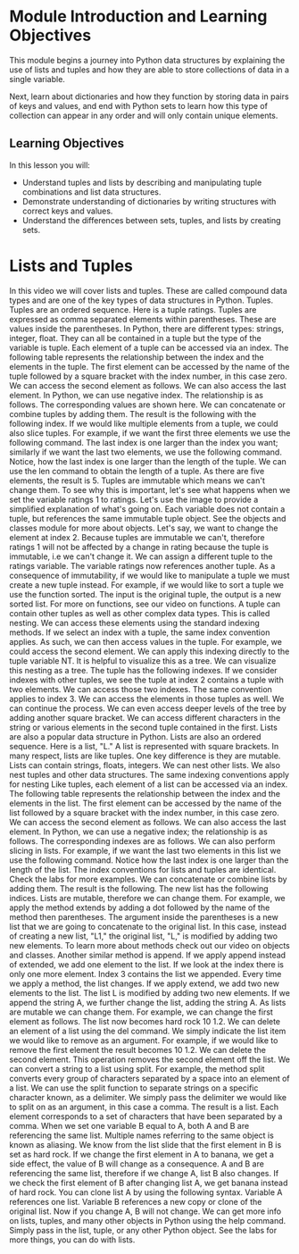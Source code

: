# Module Introduction and Learning Objectives

This module begins a journey into Python data structures by explaining the use of lists and tuples and how they are able to store collections of data in a single variable.

Next, learn about dictionaries and how they function by storing data in pairs of keys and values, and end with Python sets to learn how this type of collection can appear in any order and will only contain unique elements.

## Learning Objectives

In this lesson you will:

* Understand tuples and lists by describing and manipulating tuple combinations and list data structures.
* Demonstrate understanding of dictionaries by writing structures with correct keys and values.
* Understand the differences between sets, tuples, and lists by creating sets.

# Lists and Tuples

In this video we will cover lists and tuples.
These are called compound data types and are one of the key types of data
structures in Python. Tuples.
Tuples are an ordered sequence. Here is a tuple
ratings. Tuples are expressed as comma separated elements within parentheses.
These are values inside the parentheses. In Python, there are different types:
strings, integer, float. They can all be contained
in a tuple but the type of the variable is tuple.
Each element of a tuple can be accessed via an index.
The following table represents the relationship between the index and the
elements in the tuple. The first element can be accessed by the
name of the tuple followed by a square bracket with the index number,
in this case zero. We can access the second element as follows.
We can also access the last element. In Python, we can use negative index.
The relationship is as follows. The corresponding values are shown here.
We can concatenate or combine tuples by adding them.
The result is the following with the following index.
If we would like multiple elements from a tuple, we could also slice
tuples. For example, if we want the first three elements
we use the following command. The last index is one larger than the
index you want; similarly if we want the last two elements,
we use the following command. Notice, how the last index is one larger than the
length of the tuple. We can use the len command to obtain the
length of a tuple. As there are five elements, the result is 5.
Tuples are immutable which means we can't change them.
To see why this is important, let's see what happens when we set the variable
ratings 1 to ratings. Let's use the image to
provide a simplified explanation of what's going on.
Each variable does not contain a tuple, but references the same immutable tuple
object. See the objects and classes module for
more about objects. Let's say, we want to change the
element at index 2. Because tuples are immutable we can't,
therefore ratings 1 will not be affected by a change in rating
because the tuple is immutable, i.e we can't change it.
We can assign a different tuple to the ratings variable.
The variable ratings now references another tuple.
As a consequence of immutability, if we would like to manipulate a tuple
we must create a new tuple instead. For example,
if we would like to sort a tuple we use the function sorted.
The input is the original tuple, the output is a new sorted
list. For more on functions, see our video on functions.
A tuple can contain other tuples as well as other complex data types.
This is called nesting. We can access these elements using the standard
indexing methods. If we select an index with a tuple, the
same index convention applies. As such,
we can then access values in the tuple. For example, we could access the second
element. We can apply this indexing directly to
the tuple variable NT. It is helpful to visualize this as a
tree. We can visualize this nesting as a tree.
The tuple has the following indexes. If we consider indexes with other tuples,
we see the tuple at index 2 contains a tuple with two
elements. We can access those two indexes. The same convention applies to index
3. We can access the elements in those
tuples as well. We can continue the process. We can even
access deeper levels of the tree by adding another square bracket.
We can access different characters in the string or various elements in the
second tuple contained in the first. Lists are also a popular
data structure in Python. Lists are also an ordered sequence.
Here is a list, "L." A list is represented with square brackets.
In many respect, lists are like tuples. One key difference is they are mutable.
Lists can contain strings, floats, integers.
We can nest other lists. We also nest tuples and other data structures.
The same indexing conventions apply for nesting
Like tuples, each element of a list can be accessed via an index.
The following table represents the relationship between the index and the
elements in the list. The first element can be accessed by the name of the list
followed by a square bracket with the index number,
in this case zero. We can access the second element as follows.
We can also access the last element. In Python, we can use a negative index;
the relationship is as follows. The corresponding indexes
are as follows. We can also perform slicing in lists. For example, if we want
the last two elements in this list we use the following command.
Notice how the last index is one larger than the length of the list.
The index conventions for lists and tuples are identical.
Check the labs for more examples. We can concatenate or combine lists by adding
them. The result is the following. The new list
has the following indices. Lists are mutable, therefore we
can change them. For example, we apply the method extends
by adding a dot followed by the name of the method then
parentheses. The argument inside the parentheses is a
new list that we are going to concatenate
to the original list. In this case, instead of creating a new list,
"L1," the original list, "L," is modified by adding two new elements.
To learn more about methods check out our video on objects and classes.
Another similar method is append. If we apply append instead of extended,
we add one element to the list. If we look at the index
there is only one more element. Index 3 contains the list we appended.
Every time we apply a method, the list changes.
If we apply extend, we add two new elements to the list.
The list L is modified by adding two new elements.
If we append the string A, we further change the list,
adding the string A. As lists are mutable we can change them.
For example, we can change the first element as follows.
The list now becomes hard rock 10 1.2. We can delete an element of a list
using the del command. We simply indicate the list item we
would like to remove as an argument. For example, if we would like to remove
the first element the result becomes 10 1.2.
We can delete the second element. This operation removes the second element off
the list. We can convert a string to a list using
split. For example, the method split converts
every group of characters separated by a space
into an element of a list. We can use the split function to separate strings on a
specific character known, as a delimiter. We simply pass the
delimiter we would like to split on as an argument, in this case a comma.
The result is a list. Each element corresponds to a set of characters that
have been separated by a comma. When we set one variable B equal to A,
both A and B are referencing the same list.
Multiple names referring to the same object is known as aliasing.
We know from the list slide that the first element in B is set as hard rock.
If we change the first element in A to banana,
we get a side effect, the value of B will change as a consequence.
A and B are referencing the same list, therefore if we change A,
list B also changes. If we check the first element of B
after changing list A, we get banana instead of hard rock.
You can clone list A by using the following syntax.
Variable A references one list. Variable B
references a new copy or clone of the original list.
Now if you change A, B will not change. We can get more info on lists, tuples, and
many other objects in Python using the help command. Simply pass in the list, tuple, or any other Python object.
See the labs for more things, you can do with lists.
